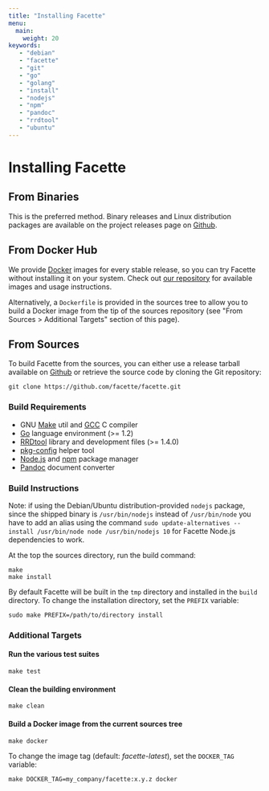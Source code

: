 ```yaml
---
title: "Installing Facette"
menu:
  main:
    weight: 20
keywords:
   - "debian"
   - "facette"
   - "git"
   - "go"
   - "golang"
   - "install"
   - "nodejs"
   - "npm"
   - "pandoc"
   - "rrdtool"
   - "ubuntu"
---
```


# Installing Facette

## From Binaries

This is the preferred method. Binary releases and Linux distribution packages are available on the project releases
page on [Github][0].

## From Docker Hub

We provide [Docker][1] images for every stable release, so you can try Facette without installing it on your system.
Check out [our repository][2] for available images and usage instructions.

Alternatively, a `Dockerfile` is provided in the sources tree to allow you to build a Docker image from the tip of the
sources repository (see "From Sources > Additional Targets" section of this page).

## From Sources

To build Facette from the sources, you can either use a release tarball available on [Github][0] or retrieve the
source code by cloning the Git repository:

```
git clone https://github.com/facette/facette.git
```

### Build Requirements

 * GNU [Make](http://www.gnu.org/software/make/) util and [GCC](http://www.gnu.org/software/gcc/) C compiler
 * [Go](http://golang.org/) language environment (>= 1.2)
 * [RRDtool](http://oss.oetiker.ch/rrdtool/index.en.html) library and development files (>= 1.4.0)
 * [pkg-config](http://pkgconfig.freedesktop.org/) helper tool
 * [Node.js](http://nodejs.org/) and [npm](https://www.npmjs.org/) package manager
 * [Pandoc](http://johnmacfarlane.net/pandoc/) document converter

### Build Instructions

<span class="fa fa-warning"></span> Note: if using the Debian/Ubuntu distribution-provided `nodejs` package, since
the shipped binary is `/usr/bin/nodejs` instead of `/usr/bin/node` you have to add an alias using the command
`sudo update-alternatives --install /usr/bin/node node /usr/bin/nodejs 10` for Facette Node.js dependencies to work.

At the top the sources directory, run the build command:

```
make
make install
```

By default Facette will be built in the `tmp` directory and installed in the `build` directory. To change the
installation directory, set the `PREFIX` variable:

```
sudo make PREFIX=/path/to/directory install
```

### Additional Targets

#### Run the various test suites

```
make test
```

#### Clean the building environment

```
make clean
```

#### Build a Docker image from the current sources tree

```
make docker
```

To change the image tag (default: *facette-latest*), set the `DOCKER_TAG` variable:

```
make DOCKER_TAG=my_company/facette:x.y.z docker
```


[0]: https://github.com/facette/facette/releases
[1]: https://www.docker.com/
[2]: https://registry.hub.docker.com/u/facette/facette/
